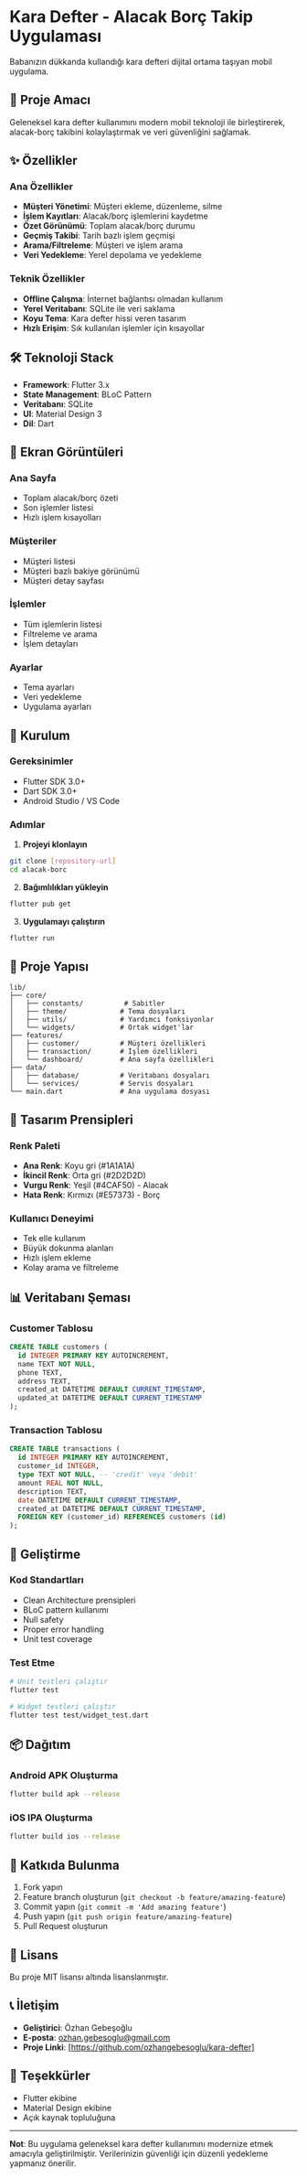# Kara Defter - Alacak Borç Takip Uygulaması

Babanızın dükkanda kullandığı kara defteri dijital ortama taşıyan mobil uygulama.

## 🎯 Proje Amacı

Geleneksel kara defter kullanımını modern mobil teknoloji ile birleştirerek, alacak-borç takibini kolaylaştırmak ve veri güvenliğini sağlamak.

## ✨ Özellikler

### Ana Özellikler
- **Müşteri Yönetimi**: Müşteri ekleme, düzenleme, silme
- **İşlem Kayıtları**: Alacak/borç işlemlerini kaydetme
- **Özet Görünümü**: Toplam alacak/borç durumu
- **Geçmiş Takibi**: Tarih bazlı işlem geçmişi
- **Arama/Filtreleme**: Müşteri ve işlem arama
- **Veri Yedekleme**: Yerel depolama ve yedekleme

### Teknik Özellikler
- **Offline Çalışma**: İnternet bağlantısı olmadan kullanım
- **Yerel Veritabanı**: SQLite ile veri saklama
- **Koyu Tema**: Kara defter hissi veren tasarım
- **Hızlı Erişim**: Sık kullanılan işlemler için kısayollar

## 🛠️ Teknoloji Stack

- **Framework**: Flutter 3.x
- **State Management**: BLoC Pattern
- **Veritabanı**: SQLite
- **UI**: Material Design 3
- **Dil**: Dart

## 📱 Ekran Görüntüleri

### Ana Sayfa
- Toplam alacak/borç özeti
- Son işlemler listesi
- Hızlı işlem kısayolları

### Müşteriler
- Müşteri listesi
- Müşteri bazlı bakiye görünümü
- Müşteri detay sayfası

### İşlemler
- Tüm işlemlerin listesi
- Filtreleme ve arama
- İşlem detayları

### Ayarlar
- Tema ayarları
- Veri yedekleme
- Uygulama ayarları

## 🚀 Kurulum

### Gereksinimler
- Flutter SDK 3.0+
- Dart SDK 3.0+
- Android Studio / VS Code

### Adımlar

1. **Projeyi klonlayın**
```bash
git clone [repository-url]
cd alacak-borc
```

2. **Bağımlılıkları yükleyin**
```bash
flutter pub get
```

3. **Uygulamayı çalıştırın**
```bash
flutter run
```

## 📁 Proje Yapısı

```
lib/
├── core/
│   ├── constants/          # Sabitler
│   ├── theme/             # Tema dosyaları
│   ├── utils/             # Yardımcı fonksiyonlar
│   └── widgets/           # Ortak widget'lar
├── features/
│   ├── customer/          # Müşteri özellikleri
│   ├── transaction/       # İşlem özellikleri
│   └── dashboard/         # Ana sayfa özellikleri
├── data/
│   ├── database/          # Veritabanı dosyaları
│   └── services/          # Servis dosyaları
└── main.dart              # Ana uygulama dosyası
```

## 🎨 Tasarım Prensipleri

### Renk Paleti
- **Ana Renk**: Koyu gri (#1A1A1A)
- **İkincil Renk**: Orta gri (#2D2D2D)
- **Vurgu Renk**: Yeşil (#4CAF50) - Alacak
- **Hata Renk**: Kırmızı (#E57373) - Borç

### Kullanıcı Deneyimi
- Tek elle kullanım
- Büyük dokunma alanları
- Hızlı işlem ekleme
- Kolay arama ve filtreleme

## 📊 Veritabanı Şeması

### Customer Tablosu
```sql
CREATE TABLE customers (
  id INTEGER PRIMARY KEY AUTOINCREMENT,
  name TEXT NOT NULL,
  phone TEXT,
  address TEXT,
  created_at DATETIME DEFAULT CURRENT_TIMESTAMP,
  updated_at DATETIME DEFAULT CURRENT_TIMESTAMP
);
```

### Transaction Tablosu
```sql
CREATE TABLE transactions (
  id INTEGER PRIMARY KEY AUTOINCREMENT,
  customer_id INTEGER,
  type TEXT NOT NULL, -- 'credit' veya 'debit'
  amount REAL NOT NULL,
  description TEXT,
  date DATETIME DEFAULT CURRENT_TIMESTAMP,
  created_at DATETIME DEFAULT CURRENT_TIMESTAMP,
  FOREIGN KEY (customer_id) REFERENCES customers (id)
);
```

## 🔧 Geliştirme

### Kod Standartları
- Clean Architecture prensipleri
- BLoC pattern kullanımı
- Null safety
- Proper error handling
- Unit test coverage

### Test Etme
```bash
# Unit testleri çalıştır
flutter test

# Widget testleri çalıştır
flutter test test/widget_test.dart
```

## 📦 Dağıtım

### Android APK Oluşturma
```bash
flutter build apk --release
```

### iOS IPA Oluşturma
```bash
flutter build ios --release
```

## 🤝 Katkıda Bulunma

1. Fork yapın
2. Feature branch oluşturun (`git checkout -b feature/amazing-feature`)
3. Commit yapın (`git commit -m 'Add amazing feature'`)
4. Push yapın (`git push origin feature/amazing-feature`)
5. Pull Request oluşturun

## 📄 Lisans

Bu proje MIT lisansı altında lisanslanmıştır.

## 📞 İletişim

- **Geliştirici**: Özhan Gebeşoğlu
- **E-posta**: ozhan.gebesoglu@gmail.com
- **Proje Linki**: [https://github.com/ozhangebesoglu/kara-defter]

## 🙏 Teşekkürler

- Flutter ekibine
- Material Design ekibine
- Açık kaynak topluluğuna

---

**Not**: Bu uygulama geleneksel kara defter kullanımını modernize etmek amacıyla geliştirilmiştir. Verilerinizin güvenliği için düzenli yedekleme yapmanız önerilir.
